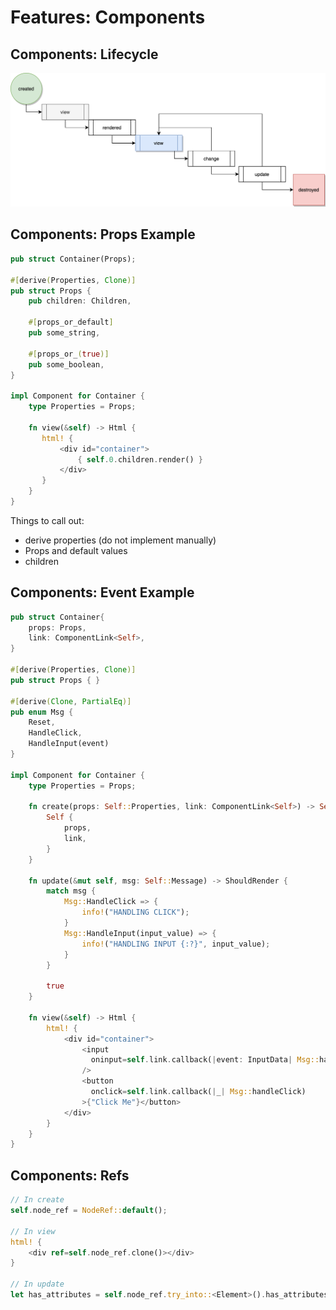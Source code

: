 # Features: Components

## Components: Lifecycle

<img class="no-border" src="./assets/components-v4.png" />

## Components: Props Example

```rust
pub struct Container(Props);

#[derive(Properties, Clone)]
pub struct Props {
    pub children: Children,

    #[props_or_default]
    pub some_string,

    #[props_or_(true)]
    pub some_boolean,
}

impl Component for Container {
    type Properties = Props;

    fn view(&self) -> Html {
       html! {
           <div id="container">
               { self.0.children.render() }
           </div>
       }
    }
}
```

<div class="notes">
Things to call out:

- derive properties (do not implement manually)
- Props and default values
- children
</div>

## Components: Event Example

```rust
pub struct Container{
    props: Props,
    link: ComponentLink<Self>,
}

#[derive(Properties, Clone)]
pub struct Props { }

#[derive(Clone, PartialEq)]
pub enum Msg {
    Reset,
    HandleClick,
    HandleInput(event)
}

impl Component for Container {
    type Properties = Props;

    fn create(props: Self::Properties, link: ComponentLink<Self>) -> Self {
        Self {
            props,
            link,
        }
    }

    fn update(&mut self, msg: Self::Message) -> ShouldRender {
        match msg {
            Msg::HandleClick => {
                info!("HANDLING CLICK");
            }
            Msg::HandleInput(input_value) => {
                info!("HANDLING INPUT {:?}", input_value);
            }
        }

        true
    }

    fn view(&self) -> Html {
        html! {
            <div id="container">
                <input
                  oninput=self.link.callback(|event: InputData| Msg::handleInput(event.value))
                />
                <button
                  onclick=self.link.callback(|_| Msg::handleClick)
                >{"Click Me"}</button>
            </div>
        }
    }
}
```

<div class="notes">

</div>

## Components: Refs

```rust
// In create
self.node_ref = NodeRef::default();
​
// In view
html! {
    <div ref=self.node_ref.clone()></div>
}
​
// In update
let has_attributes = self.node_ref.try_into::<Element>().has_attributes();

```
